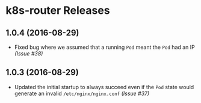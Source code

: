 # k8s-router Releases

## 1.0.4 (2016-08-29)

* Fixed bug where we assumed that a running `Pod` meant the `Pod` had an IP _(Issue #38)_

## 1.0.3 (2016-08-29)

* Updated the initial startup to always succeed even if the `Pod` state would generate an invalid `/etc/nginx/nginx.conf` _(Issue #37)_

